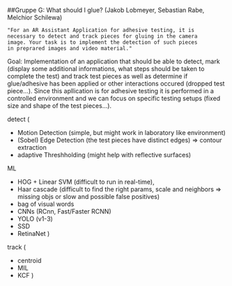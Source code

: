 ##Gruppe G: What should I glue? 
(Jakob Lobmeyer, Sebastian Rabe, Melchior Schilewa)


	"For an AR Assistant Application for adhesive testing, it is 
	necessary to detect and track pieces for gluing in the camera 
	image. Your task is to implement the detection of such pieces
	in preprared images and video material."

Goal: 
Implementation of an application that should be able to detect, mark (display some additional informations, what steps should be taken to complete the test) and track test pieces as well as determine if glue/adhesive has been applied or other interactions occured (dropped test piece...).  Since this apllication is for adhesive testing it is performed in a controlled environment and we can focus on specific testing setups (fixed size and shape of the test pieces...). 


detect
(
- Motion Detection (simple, but might work in laboratory like environment)
- (Sobel) Edge Detection (the test pieces have distinct edges) 
	=> contour extraction 
- adaptive Threshholding (might help with reflective surfaces)

ML
- HOG + Linear SVM (difficult to run in real-time), 
- Haar cascade (difficult to find the right params, scale and neighbors => missing objs or slow and possible false positives)
- bag of visual words
- CNNs (RCnn, Fast/Faster RCNN)
- YOLO (v1-3)
- SSD
- RetinaNet
)

track
(
- centroid 
- MIL
- KCF
)